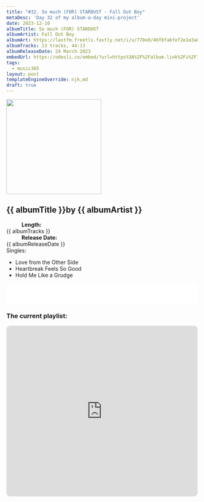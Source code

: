 ```yaml
---
title: "#32. So much (FOR) STARDUST - Fall Out Boy"
metaDesc: 'Day 32 of my album-a-day mini-project'
date: 2023-12-10
albumTitle: So much (FOR) STARDUST
albumArtist: Fall Out Boy
albumArt: https://lastfm.freetls.fastly.net/i/u/770x0/46f8fabfef2e1e3a82a2a612c9c2b82c.jpg#46f8fabfef2e1e3a82a2a612c9c2b82c
albumTracks: 13 tracks, 44:13
albumReleaseDate: 24 March 2023
embedUrl: https://odesli.co/embed/?url=https%3A%2F%2Falbum.link%2Fi%2F1697584939&theme=light
tags:
  - music365
layout: post
templateEngineOverride: njk,md
draft: true
---
```

<aside class="album-profile">
  <div class="album-profile__image">
    <img class="album-image" width="250" height="250" crossorigin="anonymous" src="{{ albumArt }}"/>
  </div>
  <div class="aside__content">
    <h1><strong>{{ albumTitle }}</strong>by {{ albumArtist }}</h1>
    <dl>
      <div>
        <dd><strong>Length:</strong></dd>
        <dt>{{ albumTracks }}</dt>
      </div>
      <div>
        <dd><strong>Release Date:</strong></dd>
        <dt>{{ albumReleaseDate }}</dt>
      </div>
      <div class="singles">
        <span>Singles:</span>
        <ul>
          <li>Love from the Other Side</li>
          <li>Heartbreak Feels So Good</li>
          <li>Hold Me Like a Grudge</li>
        </ul>
      </div>
    </dl>
    <div class="color-grid">
      <div class="color-grid__container">
					<span class="color color--1"></span>
					<span class="color color--2"></span>
					<span class="color color--3"></span>
      </div>
    </div>
  </div>
</aside>

<iframe width="100%" height="52" src={{ embedUrl }} frameborder="0" allowfullscreen sandbox="allow-same-origin allow-scripts allow-presentation allow-popups allow-popups-to-escape-sandbox" allow="clipboard-read; clipboard-write"></iframe>

### The current playlist:

<iframe allow="autoplay *; encrypted-media *; fullscreen *; clipboard-write" frameborder="0" height="450" style="width:100%;max-width:660px;overflow:hidden;border-radius:10px;" sandbox="allow-forms allow-popups allow-same-origin allow-scripts allow-storage-access-by-user-activation allow-top-navigation-by-user-activation" src="https://embed.music.apple.com/gb/playlist/music365/pl.u-AkAmEd9ix4MAZYJ"></iframe>
